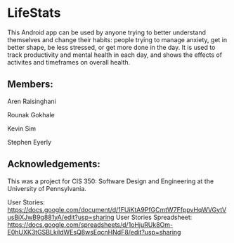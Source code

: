 # LifeStats

This Android app can be used by anyone trying to better understand themselves and change their habits: people trying to manage anxiety, get in better shape, be less stressed, or get more done in the day. It is used to track productivity and mental health in each day, and shows the effects of activites and timeframes on overall health. 


Members: 
----------------
Aren Raisinghani

Rounak Gokhale

Kevin Sim

Stephen Eyerly

Acknowledgements:
-------------------
This was a project for CIS 350: Software Design and Engineering at the University of Pennsylvania.


User Stories: https://docs.google.com/document/d/1FUiKtA9PfGCmtW7FfppvHqWVGytVusBiXJwB9g881yA/edit?usp=sharing
User Stories Spreadsheet: https://docs.google.com/spreadsheets/d/1oHjuRUk8Om-E0hUXK3tGSBLkiIdWEsQ8wsEqcnHNdF8/edit?usp=sharing
